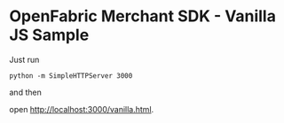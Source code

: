 # OpenFabric Merchant SDK - Vanilla JS Sample

Just run

```
python -m SimpleHTTPServer 3000
```
and then 

open [http://localhost:3000/vanilla.html](http://localhost:3000/vanilla.html).


